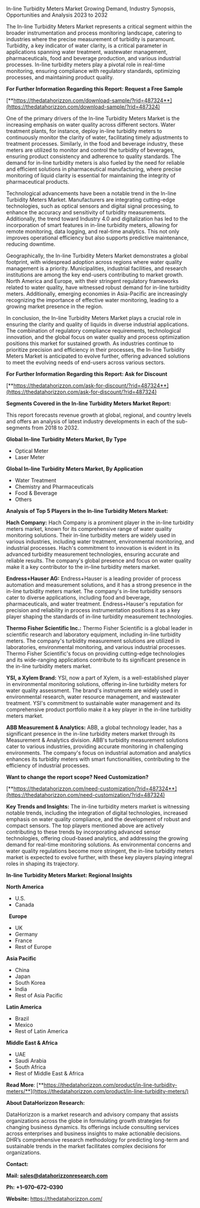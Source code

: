 ﻿In-line Turbidity Meters Market Growing Demand, Industry Synopsis, Opportunities and Analysis 2023 to 2032

The In-line Turbidity Meters Market represents a critical segment within the broader instrumentation and process monitoring landscape, catering to industries where the precise measurement of turbidity is paramount. Turbidity, a key indicator of water clarity, is a critical parameter in applications spanning water treatment, wastewater management, pharmaceuticals, food and beverage production, and various industrial processes. In-line turbidity meters play a pivotal role in real-time monitoring, ensuring compliance with regulatory standards, optimizing processes, and maintaining product quality.

**For Further Information Regarding this Report: Request a Free Sample**	

[**https://thedatahorizzon.com/download-sample/?rid=487324**](https://thedatahorizzon.com/download-sample/?rid=487324)

One of the primary drivers of the In-line Turbidity Meters Market is the increasing emphasis on water quality across different sectors. Water treatment plants, for instance, deploy in-line turbidity meters to continuously monitor the clarity of water, facilitating timely adjustments to treatment processes. Similarly, in the food and beverage industry, these meters are utilized to monitor and control the turbidity of beverages, ensuring product consistency and adherence to quality standards. The demand for in-line turbidity meters is also fueled by the need for reliable and efficient solutions in pharmaceutical manufacturing, where precise monitoring of liquid clarity is essential for maintaining the integrity of pharmaceutical products.

Technological advancements have been a notable trend in the In-line Turbidity Meters Market. Manufacturers are integrating cutting-edge technologies, such as optical sensors and digital signal processing, to enhance the accuracy and sensitivity of turbidity measurements. Additionally, the trend toward Industry 4.0 and digitalization has led to the incorporation of smart features in in-line turbidity meters, allowing for remote monitoring, data logging, and real-time analytics. This not only improves operational efficiency but also supports predictive maintenance, reducing downtime.

Geographically, the In-line Turbidity Meters Market demonstrates a global footprint, with widespread adoption across regions where water quality management is a priority. Municipalities, industrial facilities, and research institutions are among the key end-users contributing to market growth. North America and Europe, with their stringent regulatory frameworks related to water quality, have witnessed robust demand for in-line turbidity meters. Additionally, emerging economies in Asia-Pacific are increasingly recognizing the importance of effective water monitoring, leading to a growing market presence in the region.

In conclusion, the In-line Turbidity Meters Market plays a crucial role in ensuring the clarity and quality of liquids in diverse industrial applications. The combination of regulatory compliance requirements, technological innovation, and the global focus on water quality and process optimization positions this market for sustained growth. As industries continue to prioritize precision and efficiency in their processes, the In-line Turbidity Meters Market is anticipated to evolve further, offering advanced solutions to meet the evolving needs of end-users across various sectors.

**For Further Information Regarding this Report: Ask for Discount**	

[**https://thedatahorizzon.com/ask-for-discount/?rid=487324**](https://thedatahorizzon.com/ask-for-discount/?rid=487324)

**Segments Covered in the In-line Turbidity Meters Market Report:**

This report forecasts revenue growth at global, regional, and country levels and offers an analysis of latest industry developments in each of the sub-segments from 2018 to 2032.

**Global In-line Turbidity Meters Market, By Type**

- Optical Meter
- Laser Meter

**Global In-line Turbidity Meters Market, By Application**

- Water Treatment
- Chemistry and Pharmaceuticals
- Food & Beverage
- Others

**Analysis of Top 5 Players in the In-line Turbidity Meters Market:**

**Hach Company:** Hach Company is a prominent player in the in-line turbidity meters market, known for its comprehensive range of water quality monitoring solutions. Their in-line turbidity meters are widely used in various industries, including water treatment, environmental monitoring, and industrial processes. Hach's commitment to innovation is evident in its advanced turbidity measurement technologies, ensuring accurate and reliable results. The company's global presence and focus on water quality make it a key contributor to the in-line turbidity meters market.

**Endress+Hauser AG:** Endress+Hauser is a leading provider of process automation and measurement solutions, and it has a strong presence in the in-line turbidity meters market. The company's in-line turbidity sensors cater to diverse applications, including food and beverage, pharmaceuticals, and water treatment. Endress+Hauser's reputation for precision and reliability in process instrumentation positions it as a key player shaping the standards of in-line turbidity measurement technologies.

**Thermo Fisher Scientific Inc.:** Thermo Fisher Scientific is a global leader in scientific research and laboratory equipment, including in-line turbidity meters. The company's turbidity measurement solutions are utilized in laboratories, environmental monitoring, and various industrial processes. Thermo Fisher Scientific's focus on providing cutting-edge technologies and its wide-ranging applications contribute to its significant presence in the in-line turbidity meters market.

**YSI, a Xylem Brand:** YSI, now a part of Xylem, is a well-established player in environmental monitoring solutions, offering in-line turbidity meters for water quality assessment. The brand's instruments are widely used in environmental research, water resource management, and wastewater treatment. YSI's commitment to sustainable water management and its comprehensive product portfolio make it a key player in the in-line turbidity meters market.

**ABB Measurement & Analytics:** ABB, a global technology leader, has a significant presence in the in-line turbidity meters market through its Measurement & Analytics division. ABB's turbidity measurement solutions cater to various industries, providing accurate monitoring in challenging environments. The company's focus on industrial automation and analytics enhances its turbidity meters with smart functionalities, contributing to the efficiency of industrial processes.

**Want to change the report scope? Need Customization?**

[**https://thedatahorizzon.com/need-customization/?rid=487324**](https://thedatahorizzon.com/need-customization/?rid=487324)

**Key Trends and Insights:** The in-line turbidity meters market is witnessing notable trends, including the integration of digital technologies, increased emphasis on water quality compliance, and the development of robust and compact sensors. The top players mentioned above are actively contributing to these trends by incorporating advanced sensor technologies, offering cloud-based analytics, and addressing the growing demand for real-time monitoring solutions. As environmental concerns and water quality regulations become more stringent, the in-line turbidity meters market is expected to evolve further, with these key players playing integral roles in shaping its trajectory.

**In-line Turbidity Meters Market: Regional Insights**

**North America**

- U.S.
- Canada

` `**Europe**

- UK
- Germany
- France
- Rest of Europe

**Asia Pacific**

- China
- Japan
- South Korea
- India
- Rest of Asia Pacific

**Latin America**

- Brazil
- Mexico
- Rest of Latin America

**Middle East & Africa**

- UAE
- Saudi Arabia
- South Africa
- Rest of Middle East & Africa

**Read More**: [**https://thedatahorizzon.com/product/in-line-turbidity-meters/**](https://thedatahorizzon.com/product/in-line-turbidity-meters/)

**About DataHorizzon Research:**

DataHorizzon is a market research and advisory company that assists organizations across the globe in formulating growth strategies for changing business dynamics. Its offerings include consulting services across enterprises and business insights to make actionable decisions. DHR’s comprehensive research methodology for predicting long-term and sustainable trends in the market facilitates complex decisions for organizations.

**Contact:**

**Mail: <sales@datahorizzonresearch.com>**

**Ph:** **+1–970–672–0390**

**Website:** <https://thedatahorizzon.com/>

